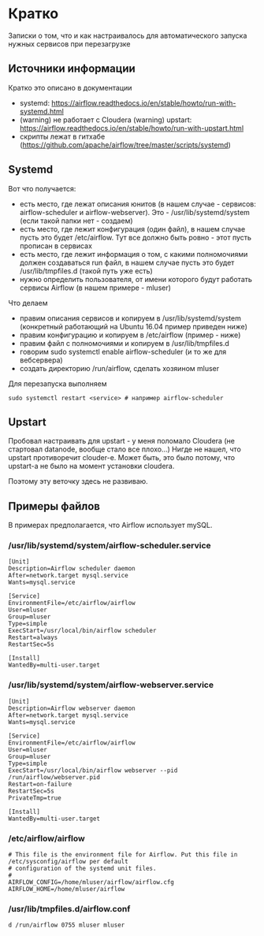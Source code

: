 # Кратко

Записки о том, что и как настраивалось для автоматического запуска нужных сервисов при перезагрузке

## Источники информации

Кратко это описано в документации 

* systemd: https://airflow.readthedocs.io/en/stable/howto/run-with-systemd.html
* (warning) не работает с Cloudera (warning) upstart: https://airflow.readthedocs.io/en/stable/howto/run-with-upstart.html
* скрипты лежат в гитхабе (https://github.com/apache/airflow/tree/master/scripts/systemd)

## Systemd

Вот что получается:

* есть место, где лежат описания юнитов (в нашем случае - сервисов: airflow-scheduler и airflow-webserver). Это - /usr/lib/systemd/system (если такой папки нет - создаем)
* есть место, где лежит конфигурация (один файл), в нашем случае пусть это будет /etc/airflow. Тут все должно быть ровно - этот пусть прописан в сервисах
* есть место, где лежит информация о том, с какими полномочиями должен создаваться run файл, в нашем случае пусть это будет /usr/lib/tmpfiles.d (такой путь уже есть)
* нужно определить пользователя, от имени которого будут работать сервисы Airflow (в нашем примере - mluser)

Что делаем

* правим описания сервисов и копируем в /usr/lib/systemd/system (конкретный работающий на Ubuntu 16.04 пример приведен ниже)
* правим конфигурацию и копируем в /etc/airflow (пример - ниже)
* правим файл с полномочиями и копируем в /usr/lib/tmpfiles.d
* говорим sudo systemctl enable airflow-scheduler (и то же для вебсервера)
* создать директорию /run/airflow, сделать хозяином mluser

Для перезапуска выполняем

    sudo systemctl restart <service> # например airflow-scheduler

## Upstart

Пробовал настраивать для upstart - у меня поломало Cloudera (не стартовал datanode, вообще стало все плохо...) Нигде не нашел, что upstart противоречит clouder-e. Может быть, это было потому, что upstart-a не было на момент установки cloudera.

Поэтому эту веточку здесь не развиваю.

## Примеры файлов

В примерах предполагается, что Airflow использует mySQL.

### /usr/lib/systemd/system/airflow-scheduler.service

    [Unit]
    Description=Airflow scheduler daemon
    After=network.target mysql.service 
    Wants=mysql.service
    
    [Service]
    EnvironmentFile=/etc/airflow/airflow
    User=mluser
    Group=mluser
    Type=simple
    ExecStart=/usr/local/bin/airflow scheduler
    Restart=always
    RestartSec=5s
    
    [Install]
    WantedBy=multi-user.target

### /usr/lib/systemd/system/airflow-webserver.service

    [Unit]
    Description=Airflow webserver daemon
    After=network.target mysql.service
    Wants=mysql.service
    
    [Service]
    EnvironmentFile=/etc/airflow/airflow
    User=mluser
    Group=mluser
    Type=simple
    ExecStart=/usr/local/bin/airflow webserver --pid /run/airflow/webserver.pid
    Restart=on-failure
    RestartSec=5s
    PrivateTmp=true
    
    [Install]
    WantedBy=multi-user.target

### /etc/airflow/airflow

    # This file is the environment file for Airflow. Put this file in /etc/sysconfig/airflow per default
    # configuration of the systemd unit files.
    #
    AIRFLOW_CONFIG=/home/mluser/airflow/airflow.cfg
    AIRFLOW_HOME=/home/mluser/airflow

### /usr/lib/tmpfiles.d/airflow.conf

    d /run/airflow 0755 mluser mluser

